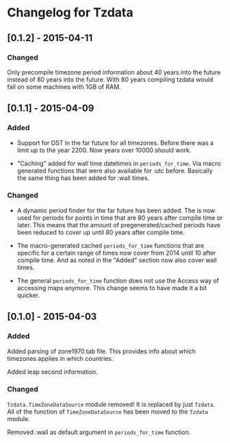# Changelog for Tzdata

## [0.1.2] - 2015-04-11
### Changed

Only precompile timezone period information about 40 years into the future
instead of 80 years into the future. With 80 years compiling tzdata would fail
on some machines with 1GB of RAM.

## [0.1.1] - 2015-04-09
### Added

- Support for DST in the far future for all timezones. Before there was
  a limit up to the year 2200. Now years over 10000 should work.

- "Caching" added for wall time datetimes in `periods_for_time`.
  Via macro generated functions that were also available for :utc before.
  Basically the same thing has been added for :wall times.

### Changed

- A dynamic period finder for the far future has been added.
  The is now used for periods for points in time that are 80 years after
  compile time or later. This means that the amount of pregenerated/cached periods
  have been reduced to cover up until 80 years after compile time.

- The macro-generated cached `periods_for_time` functions that are specific
  for a certain range of times now cover from 2014 until 10 after compile time.
  And as noted in the "Added" section now also cover wall times.

- The general `periods_for_time` function does not use the Access way of
  accessing maps anymore. This change seems to have made it a bit quicker.

## [0.1.0] - 2015-04-03
### Added

Added parsing of zone1970.tab file. This provides info about which timezones
applies in which countries.

Added leap second information.

### Changed

`Tzdata.TimeZoneDataSource` module removed! It is replaced by just `Tzdata`. All
of the function of `TimeZoneDataSource` has been moved to the `Tzdata` module.

Removed :wall as default argument in `periods_for_time` function.
